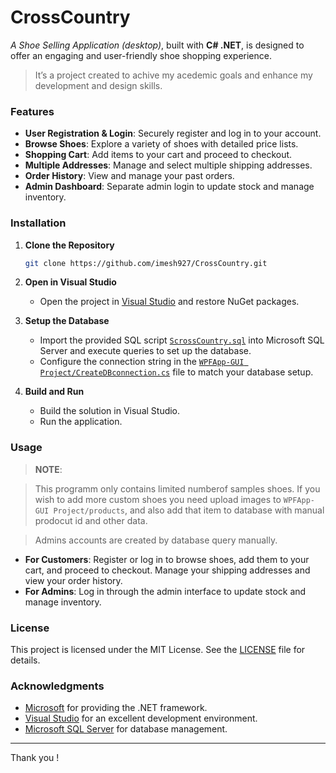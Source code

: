 # CrossCountry

_A Shoe Selling Application (desktop)_, built with **C# .NET**, is designed to offer an engaging and user-friendly shoe shopping experience.

>It’s a project created to achive my acedemic goals and enhance my development and design skills.

### Features
- **User Registration & Login**: Securely register and log in to your account.
- **Browse Shoes**: Explore a variety of shoes with detailed price lists.
- **Shopping Cart**: Add items to your cart and proceed to checkout.
- **Multiple Addresses**: Manage and select multiple shipping addresses.
- **Order History**: View and manage your past orders.
- **Admin Dashboard**: Separate admin login to update stock and manage inventory.


### Installation
1. **Clone the Repository**

   ```bash
   git clone https://github.com/imesh927/CrossCountry.git
   ```
   
2. **Open in Visual Studio**
     - Open the project in [Visual Studio](https://visualstudio.microsoft.com/) and restore NuGet packages.

3. **Setup the Database**
   - Import the provided SQL script [`ScrossCountry.sql`](ScrossCountry.sql) into Microsoft SQL Server and execute queries to set up the database.
   - Configure the connection string in the [`WPFApp-GUI Project/CreateDBconnection.cs`](WPFApp-GUI%20Project/CreateDBconnection.cs) file to match your database setup.

4. **Build and Run**
   - Build the solution in Visual Studio.
   - Run the application.

### Usage

>**NOTE**:

>This programm only contains limited numberof samples shoes.
If you  wish to add more custom shoes you need upload images to `WPFApp-GUI Project/products`, and also add that item to database with manual prodocut id and other data.

>Admins accounts are created by database query manually.

- **For Customers**: Register or log in to browse shoes, add them to your cart, and proceed to checkout. Manage your shipping addresses and view your order history.
- **For Admins**: Log in through the admin interface to update stock and manage inventory.

### License

This project is licensed under the MIT License. See the [LICENSE](LICENSE.txt) file for details.

### Acknowledgments

- [Microsoft](https://www.microsoft.com/) for providing the .NET framework.
- [Visual Studio](https://visualstudio.microsoft.com/) for an excellent development environment.
- [Microsoft SQL Server](https://www.microsoft.com/en-us/sql-server/sql-server-downloads) for database management.

---

Thank you !
